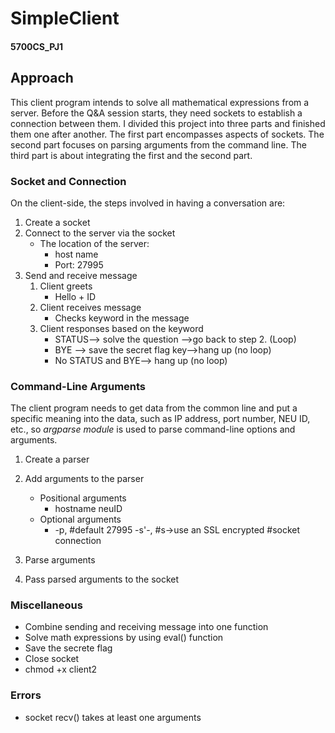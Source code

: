 # SimpleClient
#### 5700CS_PJ1
## Approach
This client program intends to solve all mathematical expressions from a server.
Before the Q&A session starts, they need sockets to establish a connection between them. 
I divided this project into three parts and finished them one after another. 
The first part encompasses aspects of sockets. The second part focuses on parsing arguments from the command line. 
The third part is about integrating the first and the second part. 
### Socket and Connection
On the client-side, the steps involved in having a conversation are:
1. Create a socket
2. Connect to the server via the socket
	- The location of the server: 
		- host name 
		- Port: 27995 
3. Send and receive message 
	1. Client greets
		- Hello + ID 
	2. Client receives message
		- Checks keyword in the message 
	3. Client responses based on the keyword 
		- STATUS—> solve the question —>go back to step 2. (Loop)
		- BYE —> save the secret flag key—>hang up (no loop)
		-  No STATUS and BYE—> hang up (no loop) 	
### Command-Line Arguments
The client program needs to get data from the common line and put a specific meaning into the data,  such as IP address, port number, NEU ID, etc., so *argparse module* is used to parse command-line options and arguments.  
1. Create a parser 
2. Add arguments to the parser 
	- Positional arguments 
		- hostname
			neuID
	- Optional arguments 
		- -p, #default 27995 
			-s'-, #s->use an SSL encrypted #socket connection
			 
			
3. Parse arguments 
4. Pass parsed arguments to the socket 
### Miscellaneous
- Combine sending and receiving message into one function
- Solve math expressions by using eval() function
- Save the secrete flag
- Close socket
-  chmod +x client2
### Errors
- socket recv() takes at least one arguments
